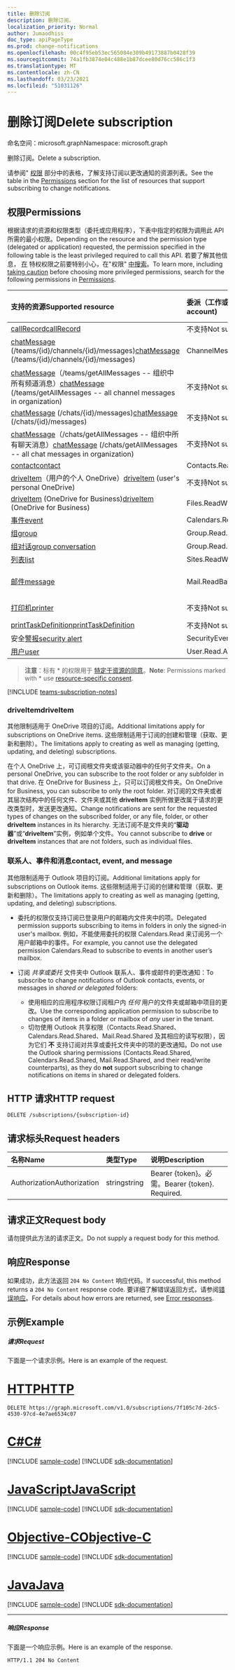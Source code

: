 ```yaml
---
title: 删除订阅
description: 删除订阅。
localization_priority: Normal
author: Jumaodhiss
doc_type: apiPageType
ms.prod: change-notifications
ms.openlocfilehash: 00c4f95eb53ec565084e309b49173887b0428f39
ms.sourcegitcommit: 74a1fb3874e04c488e1b87dcee80d76cc586c1f3
ms.translationtype: MT
ms.contentlocale: zh-CN
ms.lasthandoff: 03/23/2021
ms.locfileid: "51031126"
---
```

# <a name="delete-subscription"></a><span data-ttu-id="ef58d-103">删除订阅</span><span class="sxs-lookup"><span data-stu-id="ef58d-103">Delete subscription</span></span>

<span data-ttu-id="ef58d-104">命名空间：microsoft.graph</span><span class="sxs-lookup"><span data-stu-id="ef58d-104">Namespace: microsoft.graph</span></span>

<span data-ttu-id="ef58d-105">删除订阅。</span><span class="sxs-lookup"><span data-stu-id="ef58d-105">Delete a subscription.</span></span>

<span data-ttu-id="ef58d-106">请参阅" [权限](#permissions) 部分中的表格，了解支持订阅以更改通知的资源列表。</span><span class="sxs-lookup"><span data-stu-id="ef58d-106">See the table in the [Permissions](#permissions) section for the list of resources that support subscribing to change notifications.</span></span>

## <a name="permissions"></a><span data-ttu-id="ef58d-107">权限</span><span class="sxs-lookup"><span data-stu-id="ef58d-107">Permissions</span></span>

<span data-ttu-id="ef58d-108">根据请求的资源和权限类型（委托或应用程序），下表中指定的权限为调用此 API 所需的最小权限。</span><span class="sxs-lookup"><span data-stu-id="ef58d-108">Depending on the resource and the permission type (delegated or application) requested, the permission specified in the following table is the least privileged required to call this API.</span></span> <span data-ttu-id="ef58d-109">若要了解其他信息， [在](/graph/auth/auth-concepts#best-practices-for-requesting-permissions) 特权权限之前要特别小心，在"权限" [中搜索](/graph/permissions-reference)。</span><span class="sxs-lookup"><span data-stu-id="ef58d-109">To learn more, including [taking caution](/graph/auth/auth-concepts#best-practices-for-requesting-permissions) before choosing more privileged permissions, search for the following permissions in [Permissions](/graph/permissions-reference).</span></span>

| <span data-ttu-id="ef58d-110">支持的资源</span><span class="sxs-lookup"><span data-stu-id="ef58d-110">Supported resource</span></span> | <span data-ttu-id="ef58d-111">委派（工作或学校帐户）</span><span class="sxs-lookup"><span data-stu-id="ef58d-111">Delegated (work or school account)</span></span> | <span data-ttu-id="ef58d-112">委派（个人 Microsoft 帐户）</span><span class="sxs-lookup"><span data-stu-id="ef58d-112">Delegated (personal Microsoft account)</span></span> | <span data-ttu-id="ef58d-113">应用程序</span><span class="sxs-lookup"><span data-stu-id="ef58d-113">Application</span></span> |
|:-----|:-----|:-----|:-----|
|[<span data-ttu-id="ef58d-114">callRecord</span><span class="sxs-lookup"><span data-stu-id="ef58d-114">callRecord</span></span>](../resources/callrecords-callrecord.md) | <span data-ttu-id="ef58d-115">不支持</span><span class="sxs-lookup"><span data-stu-id="ef58d-115">Not supported</span></span> | <span data-ttu-id="ef58d-116">不支持</span><span class="sxs-lookup"><span data-stu-id="ef58d-116">Not supported</span></span> | <span data-ttu-id="ef58d-117">CallRecords.Read.All</span><span class="sxs-lookup"><span data-stu-id="ef58d-117">CallRecords.Read.All</span></span> |
|<span data-ttu-id="ef58d-118">[chatMessage](../resources/chatmessage.md) (/teams/{id}/channels/{id}/messages)</span><span class="sxs-lookup"><span data-stu-id="ef58d-118">[chatMessage](../resources/chatmessage.md) (/teams/{id}/channels/{id}/messages)</span></span> | <span data-ttu-id="ef58d-119">ChannelMessage.Read.All</span><span class="sxs-lookup"><span data-stu-id="ef58d-119">ChannelMessage.Read.All</span></span> | <span data-ttu-id="ef58d-120">不支持</span><span class="sxs-lookup"><span data-stu-id="ef58d-120">Not supported</span></span> |  <span data-ttu-id="ef58d-121">ChannelMessage.Read.Group\*、ChannelMessage.Read.All</span><span class="sxs-lookup"><span data-stu-id="ef58d-121">ChannelMessage.Read.Group\*, ChannelMessage.Read.All</span></span>  |
|<span data-ttu-id="ef58d-122">[chatMessage](../resources/chatmessage.md)（/teams/getAllMessages -- 组织中所有频道消息）</span><span class="sxs-lookup"><span data-stu-id="ef58d-122">[chatMessage](../resources/chatmessage.md) (/teams/getAllMessages -- all channel messages in organization)</span></span> | <span data-ttu-id="ef58d-123">不支持</span><span class="sxs-lookup"><span data-stu-id="ef58d-123">Not supported</span></span> | <span data-ttu-id="ef58d-124">不支持</span><span class="sxs-lookup"><span data-stu-id="ef58d-124">Not supported</span></span> | <span data-ttu-id="ef58d-125">ChannelMessage.Read.All</span><span class="sxs-lookup"><span data-stu-id="ef58d-125">ChannelMessage.Read.All</span></span>  |
|<span data-ttu-id="ef58d-126">[chatMessage](../resources/chatmessage.md) (/chats/{id}/messages)</span><span class="sxs-lookup"><span data-stu-id="ef58d-126">[chatMessage](../resources/chatmessage.md) (/chats/{id}/messages)</span></span> | <span data-ttu-id="ef58d-127">不支持</span><span class="sxs-lookup"><span data-stu-id="ef58d-127">Not supported</span></span> | <span data-ttu-id="ef58d-128">不支持</span><span class="sxs-lookup"><span data-stu-id="ef58d-128">Not supported</span></span> | <span data-ttu-id="ef58d-129">Chat.Read.All</span><span class="sxs-lookup"><span data-stu-id="ef58d-129">Chat.Read.All</span></span>  |
|<span data-ttu-id="ef58d-130">[chatMessage](../resources/chatmessage.md)（/chats/getAllMessages -- 组织中所有聊天消息）</span><span class="sxs-lookup"><span data-stu-id="ef58d-130">[chatMessage](../resources/chatmessage.md) (/chats/getAllMessages -- all chat messages in organization)</span></span> | <span data-ttu-id="ef58d-131">不支持</span><span class="sxs-lookup"><span data-stu-id="ef58d-131">Not supported</span></span> | <span data-ttu-id="ef58d-132">不支持</span><span class="sxs-lookup"><span data-stu-id="ef58d-132">Not supported</span></span> | <span data-ttu-id="ef58d-133">Chat.Read.All</span><span class="sxs-lookup"><span data-stu-id="ef58d-133">Chat.Read.All</span></span>  |
|[<span data-ttu-id="ef58d-134">contact</span><span class="sxs-lookup"><span data-stu-id="ef58d-134">contact</span></span>](../resources/contact.md) | <span data-ttu-id="ef58d-135">Contacts.Read</span><span class="sxs-lookup"><span data-stu-id="ef58d-135">Contacts.Read</span></span> | <span data-ttu-id="ef58d-136">Contacts.Read</span><span class="sxs-lookup"><span data-stu-id="ef58d-136">Contacts.Read</span></span> | <span data-ttu-id="ef58d-137">Contacts.Read</span><span class="sxs-lookup"><span data-stu-id="ef58d-137">Contacts.Read</span></span> |
|<span data-ttu-id="ef58d-138">[driveItem](../resources/driveitem.md)（用户的个人 OneDrive）</span><span class="sxs-lookup"><span data-stu-id="ef58d-138">[driveItem](../resources/driveitem.md) (user's personal OneDrive)</span></span> | <span data-ttu-id="ef58d-139">不支持</span><span class="sxs-lookup"><span data-stu-id="ef58d-139">Not supported</span></span> | <span data-ttu-id="ef58d-140">Files.ReadWrite</span><span class="sxs-lookup"><span data-stu-id="ef58d-140">Files.ReadWrite</span></span> | <span data-ttu-id="ef58d-141">不支持</span><span class="sxs-lookup"><span data-stu-id="ef58d-141">Not supported</span></span> |
|<span data-ttu-id="ef58d-142">[driveItem](../resources/driveitem.md) (OneDrive for Business)</span><span class="sxs-lookup"><span data-stu-id="ef58d-142">[driveItem](../resources/driveitem.md) (OneDrive for Business)</span></span> | <span data-ttu-id="ef58d-143">Files.ReadWrite.All</span><span class="sxs-lookup"><span data-stu-id="ef58d-143">Files.ReadWrite.All</span></span> | <span data-ttu-id="ef58d-144">不支持</span><span class="sxs-lookup"><span data-stu-id="ef58d-144">Not supported</span></span> | <span data-ttu-id="ef58d-145">Files.ReadWrite.All</span><span class="sxs-lookup"><span data-stu-id="ef58d-145">Files.ReadWrite.All</span></span> |
|[<span data-ttu-id="ef58d-146">事件</span><span class="sxs-lookup"><span data-stu-id="ef58d-146">event</span></span>](../resources/event.md) | <span data-ttu-id="ef58d-147">Calendars.Read</span><span class="sxs-lookup"><span data-stu-id="ef58d-147">Calendars.Read</span></span> | <span data-ttu-id="ef58d-148">Calendars.Read</span><span class="sxs-lookup"><span data-stu-id="ef58d-148">Calendars.Read</span></span> | <span data-ttu-id="ef58d-149">Calendars.Read</span><span class="sxs-lookup"><span data-stu-id="ef58d-149">Calendars.Read</span></span> |
|[<span data-ttu-id="ef58d-150">组</span><span class="sxs-lookup"><span data-stu-id="ef58d-150">group</span></span>](../resources/group.md) | <span data-ttu-id="ef58d-151">Group.Read.All</span><span class="sxs-lookup"><span data-stu-id="ef58d-151">Group.Read.All</span></span> | <span data-ttu-id="ef58d-152">不支持</span><span class="sxs-lookup"><span data-stu-id="ef58d-152">Not supported</span></span> | <span data-ttu-id="ef58d-153">Group.Read.All</span><span class="sxs-lookup"><span data-stu-id="ef58d-153">Group.Read.All</span></span> |
|[<span data-ttu-id="ef58d-154">组对话</span><span class="sxs-lookup"><span data-stu-id="ef58d-154">group conversation</span></span>](../resources/conversation.md) | <span data-ttu-id="ef58d-155">Group.Read.All</span><span class="sxs-lookup"><span data-stu-id="ef58d-155">Group.Read.All</span></span> | <span data-ttu-id="ef58d-156">不支持</span><span class="sxs-lookup"><span data-stu-id="ef58d-156">Not supported</span></span> | <span data-ttu-id="ef58d-157">不支持</span><span class="sxs-lookup"><span data-stu-id="ef58d-157">Not supported</span></span> |
|[<span data-ttu-id="ef58d-158">列表</span><span class="sxs-lookup"><span data-stu-id="ef58d-158">list</span></span>](../resources/list.md) | <span data-ttu-id="ef58d-159">Sites.ReadWrite.All</span><span class="sxs-lookup"><span data-stu-id="ef58d-159">Sites.ReadWrite.All</span></span> | <span data-ttu-id="ef58d-160">不支持</span><span class="sxs-lookup"><span data-stu-id="ef58d-160">Not supported</span></span> | <span data-ttu-id="ef58d-161">Sites.ReadWrite.All</span><span class="sxs-lookup"><span data-stu-id="ef58d-161">Sites.ReadWrite.All</span></span> |
|[<span data-ttu-id="ef58d-162">邮件</span><span class="sxs-lookup"><span data-stu-id="ef58d-162">message</span></span>](../resources/message.md) | <span data-ttu-id="ef58d-163">Mail.ReadBasic、Mail.Read</span><span class="sxs-lookup"><span data-stu-id="ef58d-163">Mail.ReadBasic, Mail.Read</span></span> | <span data-ttu-id="ef58d-164">Mail.ReadBasic、Mail.Read</span><span class="sxs-lookup"><span data-stu-id="ef58d-164">Mail.ReadBasic, Mail.Read</span></span> | <span data-ttu-id="ef58d-165">Mail.ReadBasic、Mail.Read</span><span class="sxs-lookup"><span data-stu-id="ef58d-165">Mail.ReadBasic, Mail.Read</span></span> |
|[<span data-ttu-id="ef58d-166">打印机</span><span class="sxs-lookup"><span data-stu-id="ef58d-166">printer</span></span>](../resources/printer.md) | <span data-ttu-id="ef58d-167">不支持</span><span class="sxs-lookup"><span data-stu-id="ef58d-167">Not supported</span></span> | <span data-ttu-id="ef58d-168">不支持</span><span class="sxs-lookup"><span data-stu-id="ef58d-168">Not supported</span></span> | <span data-ttu-id="ef58d-169">Printer.Read.All、Printer.ReadWrite.All</span><span class="sxs-lookup"><span data-stu-id="ef58d-169">Printer.Read.All, Printer.ReadWrite.All</span></span> |
|[<span data-ttu-id="ef58d-170">printTaskDefinition</span><span class="sxs-lookup"><span data-stu-id="ef58d-170">printTaskDefinition</span></span>](../resources/printtaskdefinition.md) | <span data-ttu-id="ef58d-171">不支持</span><span class="sxs-lookup"><span data-stu-id="ef58d-171">Not supported</span></span> | <span data-ttu-id="ef58d-172">不支持</span><span class="sxs-lookup"><span data-stu-id="ef58d-172">Not supported</span></span> | <span data-ttu-id="ef58d-173">PrintTaskDefinition.ReadWrite.All</span><span class="sxs-lookup"><span data-stu-id="ef58d-173">PrintTaskDefinition.ReadWrite.All</span></span> |
|<span data-ttu-id="ef58d-174">安全[警报](../resources/alert.md)</span><span class="sxs-lookup"><span data-stu-id="ef58d-174">[security alert](../resources/alert.md)</span></span> | <span data-ttu-id="ef58d-175">SecurityEvents.ReadWrite.All</span><span class="sxs-lookup"><span data-stu-id="ef58d-175">SecurityEvents.ReadWrite.All</span></span> | <span data-ttu-id="ef58d-176">不支持</span><span class="sxs-lookup"><span data-stu-id="ef58d-176">Not supported</span></span> | <span data-ttu-id="ef58d-177">SecurityEvents.ReadWrite.All</span><span class="sxs-lookup"><span data-stu-id="ef58d-177">SecurityEvents.ReadWrite.All</span></span> |
|[<span data-ttu-id="ef58d-178">用户</span><span class="sxs-lookup"><span data-stu-id="ef58d-178">user</span></span>](../resources/user.md) | <span data-ttu-id="ef58d-179">User.Read.All</span><span class="sxs-lookup"><span data-stu-id="ef58d-179">User.Read.All</span></span> | <span data-ttu-id="ef58d-180">User.Read.All</span><span class="sxs-lookup"><span data-stu-id="ef58d-180">User.Read.All</span></span> | <span data-ttu-id="ef58d-181">User.Read.All</span><span class="sxs-lookup"><span data-stu-id="ef58d-181">User.Read.All</span></span> |


> <span data-ttu-id="ef58d-182">**注意**：标有 \* 的权限用于 [特定于资源的同意]( https://aka.ms/teams-rsc)。</span><span class="sxs-lookup"><span data-stu-id="ef58d-182">**Note**: Permissions marked with \* use [resource-specific consent]( https://aka.ms/teams-rsc).</span></span>

[!INCLUDE [teams-subscription-notes](../../includes/teams-subscription-notes.md)]

### <a name="driveitem"></a><span data-ttu-id="ef58d-183">driveItem</span><span class="sxs-lookup"><span data-stu-id="ef58d-183">driveItem</span></span>

<span data-ttu-id="ef58d-184">其他限制适用于 OneDrive 项目的订阅。</span><span class="sxs-lookup"><span data-stu-id="ef58d-184">Additional limitations apply for subscriptions on OneDrive items.</span></span> <span data-ttu-id="ef58d-185">这些限制适用于订阅的创建和管理（获取、更新和删除）。</span><span class="sxs-lookup"><span data-stu-id="ef58d-185">The limitations apply to creating as well as managing (getting, updating, and deleting) subscriptions.</span></span>

<span data-ttu-id="ef58d-186">在个人 OneDrive 上，可订阅根文件夹或该驱动器中的任何子文件夹。</span><span class="sxs-lookup"><span data-stu-id="ef58d-186">On a personal OneDrive, you can subscribe to the root folder or any subfolder in that drive.</span></span> <span data-ttu-id="ef58d-187">在 OneDrive for Business 上，只可以订阅根文件夹。</span><span class="sxs-lookup"><span data-stu-id="ef58d-187">On OneDrive for Business, you can subscribe to only the root folder.</span></span> <span data-ttu-id="ef58d-188">对订阅的文件夹或者其层次结构中的任何文件、文件夹或其他 **driveItem** 实例所做更改属于请求的更改类型时，发送更改通知。</span><span class="sxs-lookup"><span data-stu-id="ef58d-188">Change notifications are sent for the requested types of changes on the subscribed folder, or any file, folder, or other **driveItem** instances in its hierarchy.</span></span> <span data-ttu-id="ef58d-189">无法订阅不是文件夹的“**驱动器**”或“**driveItem**”实例，例如单个文件。</span><span class="sxs-lookup"><span data-stu-id="ef58d-189">You cannot subscribe to **drive** or **driveItem** instances that are not folders, such as individual files.</span></span>

### <a name="contact-event-and-message"></a><span data-ttu-id="ef58d-190">联系人、事件和消息</span><span class="sxs-lookup"><span data-stu-id="ef58d-190">contact, event, and message</span></span>

<span data-ttu-id="ef58d-191">其他限制适用于 Outlook 项目的订阅。</span><span class="sxs-lookup"><span data-stu-id="ef58d-191">Additional limitations apply for subscriptions on Outlook items.</span></span> <span data-ttu-id="ef58d-192">这些限制适用于订阅的创建和管理（获取、更新和删除）。</span><span class="sxs-lookup"><span data-stu-id="ef58d-192">The limitations apply to creating as well as managing (getting, updating, and deleting) subscriptions.</span></span>

- <span data-ttu-id="ef58d-193">委托的权限仅支持订阅已登录用户的邮箱内文件夹中的项。</span><span class="sxs-lookup"><span data-stu-id="ef58d-193">Delegated permission supports subscribing to items in folders in only the signed-in user's mailbox.</span></span> <span data-ttu-id="ef58d-194">例如，不能使用委托的权限 Calendars.Read 来订阅另一个用户邮箱中的事件。</span><span class="sxs-lookup"><span data-stu-id="ef58d-194">For example, you cannot use the delegated permission Calendars.Read to subscribe to events in another user’s mailbox.</span></span>
- <span data-ttu-id="ef58d-195">订阅 _共享或委托_ 文件夹中 Outlook 联系人、事件或邮件的更改通知：</span><span class="sxs-lookup"><span data-stu-id="ef58d-195">To subscribe to change notifications of Outlook contacts, events, or messages in _shared or delegated_ folders:</span></span>

  - <span data-ttu-id="ef58d-196">使用相应的应用程序权限订阅租户内 _任何_ 用户的文件夹或邮箱中项目的更改。</span><span class="sxs-lookup"><span data-stu-id="ef58d-196">Use the corresponding application permission to subscribe to changes of items in a folder or mailbox of _any_ user in the tenant.</span></span>
  - <span data-ttu-id="ef58d-197">切勿使用 Outlook 共享权限（Contacts.Read.Shared、Calendars.Read.Shared、Mail.Read.Shared 及其相应的读写权限），因为它们 **不** 支持订阅对共享或委托文件夹中的项的更改通知。</span><span class="sxs-lookup"><span data-stu-id="ef58d-197">Do not use the Outlook sharing permissions (Contacts.Read.Shared, Calendars.Read.Shared, Mail.Read.Shared, and their read/write counterparts), as they do **not** support subscribing to change notifications on items in shared or delegated folders.</span></span>


## <a name="http-request"></a><span data-ttu-id="ef58d-198">HTTP 请求</span><span class="sxs-lookup"><span data-stu-id="ef58d-198">HTTP request</span></span>

<!-- { "blockType": "ignored" } -->

```http
DELETE /subscriptions/{subscription-id}
```

## <a name="request-headers"></a><span data-ttu-id="ef58d-199">请求标头</span><span class="sxs-lookup"><span data-stu-id="ef58d-199">Request headers</span></span>

| <span data-ttu-id="ef58d-200">名称</span><span class="sxs-lookup"><span data-stu-id="ef58d-200">Name</span></span>       | <span data-ttu-id="ef58d-201">类型</span><span class="sxs-lookup"><span data-stu-id="ef58d-201">Type</span></span> | <span data-ttu-id="ef58d-202">说明</span><span class="sxs-lookup"><span data-stu-id="ef58d-202">Description</span></span>|
|:-----------|:------|:----------|
| <span data-ttu-id="ef58d-203">Authorization</span><span class="sxs-lookup"><span data-stu-id="ef58d-203">Authorization</span></span>  | <span data-ttu-id="ef58d-204">string</span><span class="sxs-lookup"><span data-stu-id="ef58d-204">string</span></span>  | <span data-ttu-id="ef58d-p106">Bearer {token}。必需。</span><span class="sxs-lookup"><span data-stu-id="ef58d-p106">Bearer {token}. Required.</span></span> |

## <a name="request-body"></a><span data-ttu-id="ef58d-207">请求正文</span><span class="sxs-lookup"><span data-stu-id="ef58d-207">Request body</span></span>

<span data-ttu-id="ef58d-208">请勿提供此方法的请求正文。</span><span class="sxs-lookup"><span data-stu-id="ef58d-208">Do not supply a request body for this method.</span></span>

## <a name="response"></a><span data-ttu-id="ef58d-209">响应</span><span class="sxs-lookup"><span data-stu-id="ef58d-209">Response</span></span>

<span data-ttu-id="ef58d-210">如果成功，此方法返回 `204 No Content` 响应代码。</span><span class="sxs-lookup"><span data-stu-id="ef58d-210">If successful, this method returns a `204 No Content` response code.</span></span>
<span data-ttu-id="ef58d-211">要详细了解错误返回方式，请参阅[错误响应][error-response]。</span><span class="sxs-lookup"><span data-stu-id="ef58d-211">For details about how errors are returned, see [Error responses][error-response].</span></span>

## <a name="example"></a><span data-ttu-id="ef58d-212">示例</span><span class="sxs-lookup"><span data-stu-id="ef58d-212">Example</span></span>

##### <a name="request"></a><span data-ttu-id="ef58d-213">请求</span><span class="sxs-lookup"><span data-stu-id="ef58d-213">Request</span></span>

<span data-ttu-id="ef58d-214">下面是一个请求示例。</span><span class="sxs-lookup"><span data-stu-id="ef58d-214">Here is an example of the request.</span></span>

# <a name="http"></a>[<span data-ttu-id="ef58d-215">HTTP</span><span class="sxs-lookup"><span data-stu-id="ef58d-215">HTTP</span></span>](#tab/http)
<!-- {
  "blockType": "request",
  "name": "delete_subscription"
}-->

```http
DELETE https://graph.microsoft.com/v1.0/subscriptions/7f105c7d-2dc5-4530-97cd-4e7ae6534c07
```
# <a name="c"></a>[<span data-ttu-id="ef58d-216">C#</span><span class="sxs-lookup"><span data-stu-id="ef58d-216">C#</span></span>](#tab/csharp)
[!INCLUDE [sample-code](../includes/snippets/csharp/delete-subscription-csharp-snippets.md)]
[!INCLUDE [sdk-documentation](../includes/snippets/snippets-sdk-documentation-link.md)]

# <a name="javascript"></a>[<span data-ttu-id="ef58d-217">JavaScript</span><span class="sxs-lookup"><span data-stu-id="ef58d-217">JavaScript</span></span>](#tab/javascript)
[!INCLUDE [sample-code](../includes/snippets/javascript/delete-subscription-javascript-snippets.md)]
[!INCLUDE [sdk-documentation](../includes/snippets/snippets-sdk-documentation-link.md)]

# <a name="objective-c"></a>[<span data-ttu-id="ef58d-218">Objective-C</span><span class="sxs-lookup"><span data-stu-id="ef58d-218">Objective-C</span></span>](#tab/objc)
[!INCLUDE [sample-code](../includes/snippets/objc/delete-subscription-objc-snippets.md)]
[!INCLUDE [sdk-documentation](../includes/snippets/snippets-sdk-documentation-link.md)]

# <a name="java"></a>[<span data-ttu-id="ef58d-219">Java</span><span class="sxs-lookup"><span data-stu-id="ef58d-219">Java</span></span>](#tab/java)
[!INCLUDE [sample-code](../includes/snippets/java/delete-subscription-java-snippets.md)]
[!INCLUDE [sdk-documentation](../includes/snippets/snippets-sdk-documentation-link.md)]

---


##### <a name="response"></a><span data-ttu-id="ef58d-220">响应</span><span class="sxs-lookup"><span data-stu-id="ef58d-220">Response</span></span>

<span data-ttu-id="ef58d-221">下面是一个响应示例。</span><span class="sxs-lookup"><span data-stu-id="ef58d-221">Here is an example of the response.</span></span>
<!-- {
  "blockType": "response",
  "truncated": true,
  "@odata.type": "microsoft.graph.subscription"
} -->

```http
HTTP/1.1 204 No Content
```

[error-response]: /graph/errors

<!-- {
  "type": "#page.annotation",
  "description": "Delete subscription",
  "keywords": "",
  "section": "documentation",
  "tocPath": "",
  "suppressions": [
  ]
}-->


